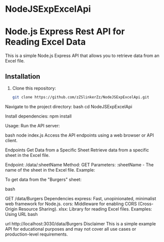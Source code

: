 # NodeJSExpExcelApi
# Node.js Express  Rest API for Reading Excel Data

This is a simple Node.js Express API that allows you to retrieve data from an Excel file.

## Installation

1. Clone this repository:

   ```bash
   git clone https://github.com/zZSlinkerZz/NodeJSExpExcelApi.git
Navigate to the project directory:
bash
cd NodeJSExpExcelApi

Install dependencies:
npm install

Usage:
Run the API server:

bash
node index.js
Access the API endpoints using a web browser or API client.

Endpoints
Get Data from a Specific Sheet
Retrieve data from a specific sheet in the Excel file.

Endpoint: /data/:sheetName
Method: GET
Parameters:
:sheetName - The name of the sheet in the Excel file.
Example:

To get data from the "Burgers" sheet:

bash

GET /data/Burgers
Dependencies
express: Fast, unopinionated, minimalist web framework for Node.js.
cors: Middleware for enabling CORS (Cross-Origin Resource Sharing).
xlsx: Library for reading Excel files.
Examples:
Using URL
bash

url http://localhost:3030/data/Burgers
Disclaimer
This is a simple example API for educational purposes and may not cover all use cases or production-level requirements.
